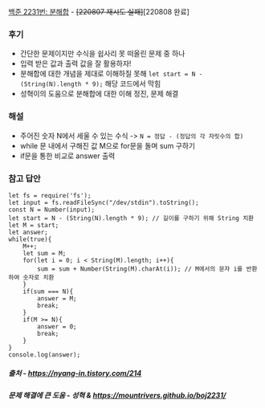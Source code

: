[백준 2231번: 분해합](https://www.acmicpc.net/problem/2231) - ~~[220807 재시도 실패]~~[220808 완료]

### 후기
- 간단한 문제이지만 수식을 쉽사리 못 떠올린 문제 중 하나
- 입력 받은 값과 출력 값을 잘 활용하자!
- 분해합에 대한 개념을 제대로 이해하질 못해 `let start = N - (String(N).length * 9);` 해당 코드에서 막힘
- 성혁이의 도움으로 분해합에 대한 이해 정진, 문제 해결

### 해설
- 주어진 숫자 N에서 세울 수 있는 수식 -> `N = 정답 - (정답의 각 자릿수의 합)`
- while 문 내에서 구해진 값 M으로 for문을 돌며 sum 구하기
- if문을 통한 비교로 answer 출력

### 참고 답안
```
let fs = require('fs');
let input = fs.readFileSync("/dev/stdin").toString();
const N = Number(input);
let start = N - (String(N).length * 9); // 길이를 구하기 위해 String 치환
let M = start;
let answer;
while(true){
    M++;
    let sum = M;
    for(let i = 0; i < String(M).length; i++){
        sum = sum + Number(String(M).charAt(i)); // M에서의 문자 i를 반환하여 숫자로 치환
    }
    if(sum === N){
        answer = M;
        break;
    }
    if(M >= N){
        answer = 0;
        break;
    }
}
console.log(answer);
```
##### 출처 - https://nyang-in.tistory.com/214
##### 문제 해결에 큰 도움 - 성혁 & https://mountrivers.github.io/boj2231/
